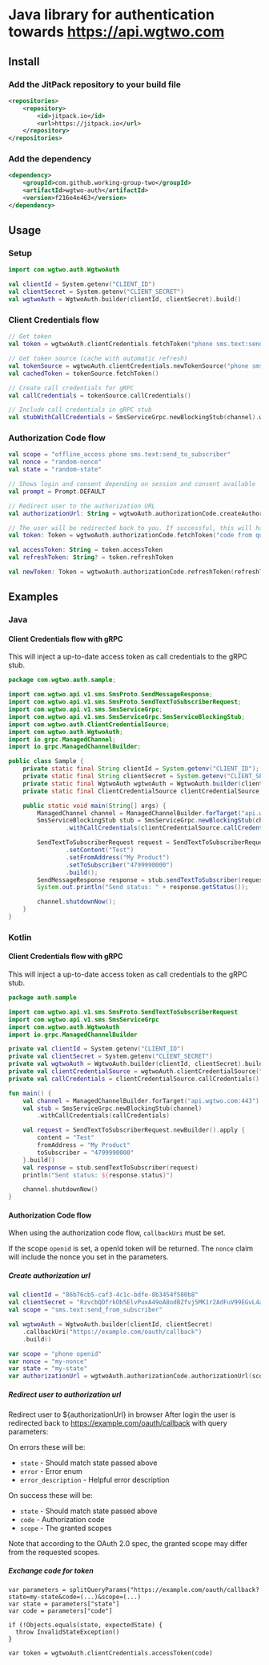 # Java library for authentication towards https://api.wgtwo.com

## Install

### Add the JitPack repository to your build file
```xml
<repositories>
    <repository>
        <id>jitpack.io</id>
        <url>https://jitpack.io</url>
    </repository>
</repositories>
```

### Add the dependency
```xml
<dependency>
    <groupId>com.github.working-group-two</groupId>
    <artifactId>wgtwo-auth</artifactId>
    <version>f216e4e463</version>
</dependency>
```

## Usage

### Setup
```kotlin
import com.wgtwo.auth.WgtwoAuth

val clientId = System.getenv("CLIENT_ID")
val clientSecret = System.getenv("CLIENT_SECRET")
val wgtwoAuth = WgtwoAuth.builder(clientId, clientSecret).build()
```

### Client Credentials flow
```kotlin
// Get token
val token = wgtwoAuth.clientCredentials.fetchToken("phone sms.text:send_to_subscriber")

// Get token source (cache with automatic refresh)
val tokenSource = wgtwoAuth.clientCredentials.newTokenSource("phone sms.text:send_to_subscriber")
val cachedToken = tokenSource.fetchToken()

// Create call credentials for gRPC
val callCredentials = tokenSource.callCredentials()

// Include call credentials in gRPC stub
val stubWithCallCredentials = SmsServiceGrpc.newBlockingStub(channel).withCallCredentials(callCredentials)
```

### Authorization Code flow
````kotlin
val scope = "offline_access phone sms.text:send_to_subscriber"
val nonce = "random-nonce"
val state = "random-state"

// Shows login and consent depending on session and consent available
val prompt = Prompt.DEFAULT

// Redirect user to the authorization URL
val authorizationUrl: String = wgtwoAuth.authorizationCode.createAuthorizationUrl(scope, nonce, state, prompt)

// The user will be redirected back to you. If successful, this will have `code` as a query param
val token: Token = wgtwoAuth.authorizationCode.fetchToken("code from query param")

val accessToken: String = token.accessToken
val refreshToken: String? = token.refreshToken

val newToken: Token = wgtwoAuth.authorizationCode.refreshToken(refreshToken!!)
````

## Examples
### Java

#### Client Credentials flow with gRPC

This will inject a up-to-date access token as call credentials to the gRPC stub.

```java
package com.wgtwo.auth.sample;

import com.wgtwo.api.v1.sms.SmsProto.SendMessageResponse;
import com.wgtwo.api.v1.sms.SmsProto.SendTextToSubscriberRequest;
import com.wgtwo.api.v1.sms.SmsServiceGrpc;
import com.wgtwo.api.v1.sms.SmsServiceGrpc.SmsServiceBlockingStub;
import com.wgtwo.auth.ClientCredentialSource;
import com.wgtwo.auth.WgtwoAuth;
import io.grpc.ManagedChannel;
import io.grpc.ManagedChannelBuilder;

public class Sample {
    private static final String clientId = System.getenv("CLIENT_ID");
    private static final String clientSecret = System.getenv("CLIENT_SECRET");
    private static final WgtwoAuth wgtwoAuth = WgtwoAuth.builder(clientId, clientSecret).build();
    private static final ClientCredentialSource clientCredentialSource = wgtwoAuth.clientCredentialSource("sms.text:send_to_subscriber");

    public static void main(String[] args) {
        ManagedChannel channel = ManagedChannelBuilder.forTarget("api.wgtwo.com:443").build();
        SmsServiceBlockingStub stub = SmsServiceGrpc.newBlockingStub(channel)
                .withCallCredentials(clientCredentialSource.callCredentials());

        SendTextToSubscriberRequest request = SendTextToSubscriberRequest.newBuilder()
                .setContent("Test")
                .setFromAddress("My Product")
                .setToSubscriber("4799990000")
                .build();
        SendMessageResponse response = stub.sendTextToSubscriber(request);
        System.out.println("Send status: " + response.getStatus());

        channel.shutdownNow();
    }
}
```

### Kotlin

#### Client Credentials flow with gRPC

This will inject a up-to-date access token as call credentials to the gRPC stub.

```kotlin
package auth.sample

import com.wgtwo.api.v1.sms.SmsProto.SendTextToSubscriberRequest
import com.wgtwo.api.v1.sms.SmsServiceGrpc
import com.wgtwo.auth.WgtwoAuth
import io.grpc.ManagedChannelBuilder

private val clientId = System.getenv("CLIENT_ID")
private val clientSecret = System.getenv("CLIENT_SECRET")
private val wgtwoAuth = WgtwoAuth.builder(clientId, clientSecret).build()
private val clientCredentialSource = wgtwoAuth.clientCredentialSource("sms.text:send_to_subscriber")
private val callCredentials = clientCredentialSource.callCredentials()

fun main() {
    val channel = ManagedChannelBuilder.forTarget("api.wgtwo.com:443").build()
    val stub = SmsServiceGrpc.newBlockingStub(channel)
        .withCallCredentials(callCredentials)

    val request = SendTextToSubscriberRequest.newBuilder().apply {
        content = "Test"
        fromAddress = "My Product"
        toSubscriber = "4799990000"
    }.build()
    val response = stub.sendTextToSubscriber(request)
    println("Sent status: ${response.status}")

    channel.shutdownNow()
}

```

#### Authorization Code flow
When using the authorization code flow, `callbackUri` must be set.

If the scope `openid` is set, a openId token will be returned.
The `nonce` claim will include the nonce you set in the parameters.

##### Create authorization url
```kotlin
val clientId = "86b76cb5-caf3-4c1c-bdfe-8b3454f580b8"
val clientSecret = "RzvcbQDfrkOb5ElvPuxA49oA8odBZfvj5MK1r2AdFuV99EGvL4aJvARUg637p3QqqgrU6gyG"
val scope = "sms.text:send_from_subscriber"

val wgtwoAuth = WgtwoAuth.builder(clientId, clientSecret)
    .callbackUri("https://example.com/oauth/callback")
    .build()

var scope = "phone openid"
var nonce = "my-nonce"
var state = "my-state"
var authorizationUrl = wgtwoAuth.authorizationCode.authorizationUrl(scope, nonce, state, Prompt.DEFAULT)
```

##### Redirect user to authorization url
Redirect user to ${authorizationUrl} in browser
After login the user is redirected back to https://example.com/oauth/callback with query parameters:

On errors these will be:
- `state` - Should match state passed above
- `error` - Error enum
- `error_description` - Helpful error description

On success these will be:
- `state` - Should match state passed above
- `code` - Authorization code
- `scope` - The granted scopes

Note that according to the OAuth 2.0 spec, the granted scope may differ from the requested scopes.

##### Exchange code for token

```
var parameters = splitQueryParams("https://example.com/oauth/callback?state=my-state&code=(...)&scope=(...)
var state = parameters["state"]
var code = parameters["code"]

if (!Objects.equals(state, expectedState) {
  throw InvalidStateException()
}

var token = wgtwoAuth.clientCredentials.accessToken(code)
```
